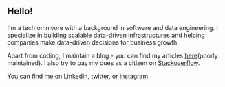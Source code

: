 ## Hello! 

I'm a tech omnivore with a background in software and data engineering. I specialize in building scalable data-driven infrastructures and helping companies make data-driven decisions for business growth.  

Apart from coding, I maintain a blog - you can find my articles [here](https://bit.ly/azariagebremichael)(poorly maintained). I also try to pay my dues as a citizen on [Stackoverflow](https://stackoverflow.com/users/13011799/azaria-gebremichael). 

You can find me on [Linkedin](https://www.linkedin.com/in/azaria-gebremichael/), [twitter](https://twitter.com/azariagmt), or [instagram](https://instagram.com/azariagebremichael). 
